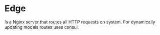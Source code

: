 # Edge

Is a Nginx server that routes all HTTP requests on system.
For dynamically updating models routes uses consul.